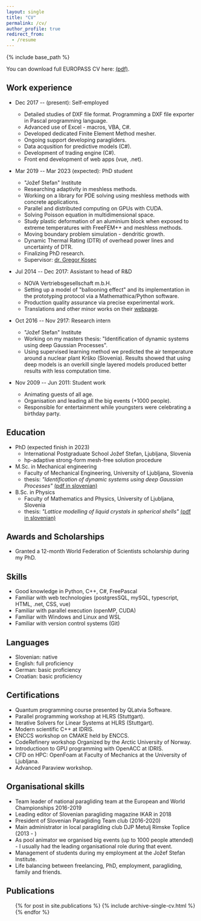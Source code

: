 ```yaml
---
layout: single
title: "CV"
permalink: /cv/
author_profile: true
redirect_from:
  - /resume
---
```


{% include base_path %}

You can download full EUROPASS CV here: [(pdf)]({{site.baseurl}}/files/cv.pdf).

Work experience
------
- Dec 2017 -- (present): Self-employed
    - Detailed studies of DXF file format. Programming a DXF file exporter in Pascal programming language.
    - Advanced use of Excel - macros, VBA, C#.
    - Developed dedicated Finite Element Method mesher.
    - Ongoing support developing paragliders.
    - Data acqusition for predictive models (C#).
    - Development of trading engine (C#).
    - Front end development of web apps (vue, .net).

- Mar 2019 -- Mar 2023 (expected): PhD student
    - "Jožef Stefan" Institute
    - Researching adaptivity in meshless methods.
    - Working on a library for PDE solving using meshless methods with concrete applications.
    - Parallel and distributed computing on GPUs with CUDA.
    - Solving Poisson equation in multidimensional space.
    - Study plastic deformation of an aluminium block when exposed to extreme temperatures with FreeFEM++ and meshless methods.
    - Moving boundary problem simulation - dendritic growth.
    - Dynamic Thermal Rating (DTR) of overhead power lines and uncertainty of DTR.
    - Finalizing PhD research.
    - Supervisor: [dr. Gregor Kosec](http://e6.ijs.si/~gkosec/)


- Jul 2014 -- Dec 2017: Assistant to head of R&D
    - NOVA Vertriebsgesellschaft m.b.H.
    - Setting up a model of "ballooning effect" and its implementation in the prototyping protocol via a Mathemathica/Python software.
    - Production quality assurance via precise experimental work.
    - Translations and other minor works on their [webpage](www.nova.eu).

- Oct 2016 -- Nov 2917: Research intern
    - "Jožef Stefan" Institute
    - Working on my masters thesis: "Identification of dynamic systems using deep Gaussian Processes". 
    - Using supervised learning method we predicted the air temperature around a nuclear plant Krško (Slovenia). Results showed that using deep models is an overkill single layered models produced better results with less computation time.

- Nov 2009 -- Jun 2011: Student work
    - Animating guests of all age.
    - Organisation and leading all the big events (+1000 people).
    - Responsible for entertainment while youngsters were celebrating a birthday party.


Education
------
- PhD (expected finish in 2023)
    - International Postgraduate School Jožef Stefan, Ljubljana, Slovenia
    - hp-adaptive strong-form mesh-free solution procedure
- M.Sc. in Mechanical engineering
    - Faculty of Mechanical Engineering, University of Ljubljana, Slovenia
    - thesis: _"Identification of dynamic systems using deep Gaussian Processes"_ [(pdf in slovenian)]({{site.baseurl}}/files/masters.pdf)
- B.Sc. in Physics
    - Faculty of Mathematics and Physics, University of Ljubljana, Slovenia
    - thesis: _"Lattice modelling of liquid crystals in spherical shells"_ [(pdf in slovenian)]({{site.baseurl}}/files/seminar_physics.pdf)


Awards and Scholarships
------

- Granted a 12-month World Federation of Scientists scholarship during my PhD.

Skills
------
- Good knowledge in Python, C++, C#, FreePascal
- Familiar with web technologies (postgresSQL, mySQL, typescript, HTML, .net, CSS, vue)
- Familiar with parallel execution (openMP, CUDA)
- Familiar with Windows and Linux and WSL
- Familiar with version control systems (Git)

Languages
-----
- Slovenian: native
- English: full proficiency
- German: basic proficiency
- Croatian: basic proficiency

Certifications
------
- Quantum programming course presented by QLatvia Software.
- Parallel programming workshop at HLRS (Stuttgart).
- Iterative Solvers for Linear Systems at HLRS (Stuttgart).
- Modern scientific C++ at IDRIS.
- ENCCS workshop on CMAKE held by ENCCS.
- CodeRefinery workshop Organized by the Arctic University of Norway.
- Introductioon to GPU programming with OpenACC at IDRIS.
- CFD on HPC: OpenFoam at Faculty of Mechanics at the University of Ljubljana.
- Advanced Paraview workshop.


Organisational skills
------
- Team leader of national paragliding team at the European and World Championships 2016-2019
- Leading editor of Slovenian paragliding magazine IKAR in 2018
- President of Slovenian Paragliding Team club (2016-2020)
- Main administrator in local paragliding club DJP Metulj Rimske Toplice (2013 - )
- As pool animator we organised big events (up to 1000 people attended) - I usually had the leading organisational role during that event.
- Management of students during my employment at the Jožef Stefan Institute.
- Life balancing between freelancing, PhD, employment, paragliding, family and friends.


Publications
------
  <ul>{% for post in site.publications %}
    {% include archive-single-cv.html %}
  {% endfor %}</ul>


<!--
vim: spell spelllang=en:
-->
